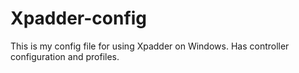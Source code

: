 Xpadder-config
==============

This is my config file for using Xpadder on Windows. Has controller configuration and profiles.